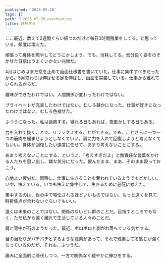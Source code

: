 ```yaml
---
published: '2025-05-28'
tags: []
path: 9-2025-05-28-overheating
title: 過熱する
---
```

ここ最近、数えて2週間ぐらい経つのだけど毎日3時間残業をしてる。と思っている。頻度は増えた。

頑張って身体を燃やしてどうにかしよう、でも、消耗してる。気分良く姿をのぞかせた自信はうまくいかない兆候だ。

4月はじめはまだ息を止めて画面仕様書を書いていた。仕事に集中すべきだったから。5月終わりは伸ばせる足を伸ばし、画面を実装している。仕事から離れていられるからだ。

趣味ができたわけではい。人間関係が変わったわけではない。

プライベートが充実したわけではない。むしろ疎かになった。仕事が好きになったわけではない。むしろ色褪せた。

ふつうになった。私は過熱する。寝れる日もあれば、夜更かしする日もある。

力を入れて抜くことで、リラックスすることができる。でも、ことさらに一つ一つの筋肉を緩ませようとしなくていい。肩に力を入れて回復しようと考えなくてもいい。身体が回復したい速度に任せて、あまり考えないことにする。

あまり考えないことにする、というと、「考えすぎだよ」と無責任な言葉をかける人たちを思い出し、嫌な気分になった。恨んだまま、まあ、そのまま殴っておこう。

心地よい疲労だ。同時に、仕事に生きることを奪われているようでもどかしい。いや、怯えている。いつも怯えに集中して、生きるために必死に考えた。

集中するのは、世の中で喧伝されるほどいいものではない。もっと遠くを見て、時折焦点が合わないぐらいでもいい。

遠くは未来のことではない。関係のないビル群のことだ。目指すところでもなく、ただ私から遠く離れて生活している人々のことだ。

肩と背中が石のようだった。最近、ポロポロと剥がれ落ちている気がする。

目の当たりがパチパチとするような残業があって、それで残業してる感じが濃くなっているのだが、それも、ふつうだ。

痛みに全面的に降伏しつつ、一方で関係なく緩やかに伸びをする。
